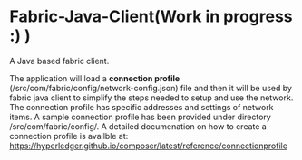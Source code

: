 # Fabric-Java-Client(Work in progress :) )
A Java based fabric client.

The application will load a <b>connection profile </b>(/src/com/fabric/config/network-config.json) file and then it will be used by fabric java client to simplify the steps needed to setup and use the network. The connection profile has specific addresses and settings of network items.
A sample connection profile has been provided under directory /src/com/fabric/config/.
A detailed documenation on how to create a connection profile is availble at:
https://hyperledger.github.io/composer/latest/reference/connectionprofile
